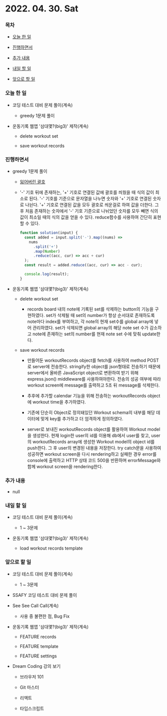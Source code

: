 # 2022. 04. 30. Sat

### 목차

- [오늘 한 일](#오늘-한-일)

- [진행하면서](#진행하면서)

- [추가 내용](#추가-내용)

- [내일 할 일](#내일-할-일)

- [앞으로 할 일](#앞으로-할-일)

### 오늘 한 일

- 코딩 테스트 대비 문제 풀이(계속)

  - greedy 1문제 풀이

- 운동기록 웹앱 '삼대몇?(big3)' 제작(계속)

  - delete workout set

  - save workout records

### 진행하면서

- greedy 1문제 풀이

  - [잃어버린 괄호](https://www.acmicpc.net/problem/1541)

  - '-' 기호 뒤에 존재하는, '+' 기호로 연결된 값에 괄호를 씌웠을 때 식의 값이 최소로 된다. '-' 기호를 기준으로 문자열을 나누면 숫자와 '+' 기호로 연결된 숫자로 나뉜다. '+' 기호로 연결된 값을 모두 괄호로 씌운걸로 하여 값을 더한다. 그 후 처음 존재하는 숫자에서 '-' 기호 기준으로 나뉘었던 숫자를 모두 빼면 식의 값이 최소일 때의 식의 값을 얻을 수 있다. reduce함수를 사용하여 간단히 표현할 수 있다.

    ```JavaScript
    function solution(input) {
      const added = input.split('-').map((nums) =>
        nums
          .split('+')
          .map(Number)
          .reduce((acc, cur) => acc + cur)
      );
      const result = added.reduce((acc, cur) => acc - cur);

      console.log(result);
    }
    ```

- 운동기록 웹앱 '삼대몇?(big3)' 제작(계속)

  - delete workout set

    - records board 내의 note에 기록된 set를 삭제하는 button의 기능을 구현하였다. set가 삭제될 때 set의 number가 항상 순서대로 존재하도록 note마다 index를 부여하고, 각 note의 현재 set수를 global array에 넣어 관리하였다. set가 삭제되면 global array의 해당 note set 수가 감소하고 note에 존재하는 set의 number를 현재 note set 수에 맞춰 update한다.

  - save workout records

    - 만들어둔 workoutRecords object를 fetch를 사용하여 method POST로 server에 전송한다. stringify한 object를 json형태로 전송하기 때문에 server에서 올바른 JavaScript object로 변환하여 받기 위해 express.json() middleware를 사용하여야한다. 전송의 성공 여부에 따라 workout screen에 message를 출력하고 5초 뒤 message를 삭제한다.

    - 추후에 추가할 calendar 기능을 위해 전송하는 workoutRecords object에 workout time을 추가하였다.

    - 기존에 단순히 Object로 정의돼있던 Workout schema의 내부를 해당 데이터에 맞게 key를 추가하고 더 엄격하게 정의하였다.

    - server로 보내진 workoutRecords object를 활용하여 Workout model을 생성한다. 현재 login한 user의 id를 이용해 db에서 user를 찾고, user의 workoutRecords array에 생성한 Workout model의 object id를 push한다. 그 후 user의 변경된 내용을 저장한다. try catch문을 사용하여 성공하면 workout screen을 다시 rendering하고 실패한 경우 error를 console에 출력하고 HTTP 상태 코드 500을 반환하며 errorMessage와 함께 workout screen을 rendering한다.

### 추가 내용

- null

### 내일 할 일

- 코딩 테스트 대비 문제 풀이(계속)

  - 1 ~ 3문제

- 운동기록 웹앱 '삼대몇?(big3)' 제작(계속)

  - load workout records template

### 앞으로 할 일

- 코딩 테스트 대비 문제 풀이(계속)

  - 1 ~ 3문제

- SSAFY 코딩 테스트 대비 문제 풀이

- See See Call Call(계속)

  - 사용 중 불편한 점, Bug Fix

- 운동기록 웹앱 '삼대몇?(big3)' 제작(계속)

  - FEATURE records

  - FEATURE template

  - FEATURE settings

- Dream Coding 강의 보기

  - 브라우저 101

  - Git 마스터

  - 리액트

  - 타입스크립트

<br><br>
